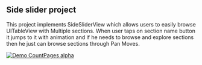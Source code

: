 ## Side slider project

This project implements SideSliderView which allows users to easily browse UITableView with Multiple sections. When user taps on section name button it jumps to it with animation and if he needs to browse and explore sections then he just can browse sections through Pan Moves.

[![Demo CountPages alpha](https://share.gifyoutube.com/KzB6Gb.gif)](https://www.youtube.com/watch?v=ek1j272iAmc)

